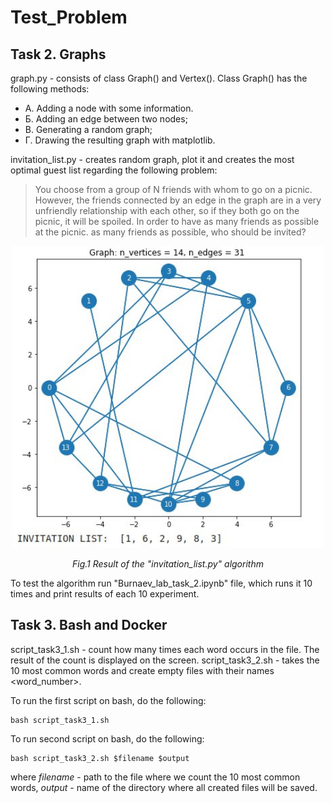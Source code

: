 # Test_Problem


## Task 2. Graphs

graph.py - consists of class Graph() and Vertex(). Class Graph() has the following methods:
- А. Adding a node with some information.
- Б. Adding an edge between two nodes;
- B. Generating a random graph;
- Г. Drawing the resulting graph with matplotlib.

invitation_list.py - creates random graph, plot it and creates the most optimal guest list regarding the following problem:

> You choose from a group of N friends with whom to go on a picnic. However, the friends connected by an edge in the graph are in a very unfriendly relationship with each other, so if they both go on the picnic, it will be spoiled. In order to have as many friends as possible at the picnic. as many friends as possible, who should be invited?


<p align="center">
  <img src="figures/result_task_2.jpeg" width="500">
</p>
<p align="center">   
   <em> Fig.1 Result of the "invitation_list.py" algorithm </em>
</p>

To test the algorithm run "Burnaev_lab_task_2.ipynb" file, which runs it 10 times and print results of each 10 experiment. 


## Task 3. Bash and Docker

script_task3_1.sh - count how many times each word occurs in the file. The result of the count is displayed on the screen.
script_task3_2.sh - takes the 10 most common words and create empty files with their names <word_number>.

To run the first script on bash, do the following:
```
bash script_task3_1.sh
```

To run second script on bash, do the following:

```
bash script_task3_2.sh $filename $output
```
where *filename* - path to the file where we count the 10 most common words, *output* - name of the directory where all created files will be saved.


